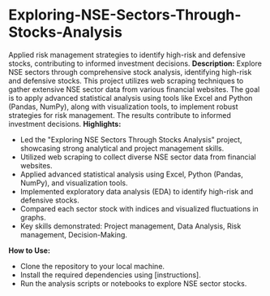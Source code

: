 # Exploring-NSE-Sectors-Through-Stocks-Analysis
Applied risk management strategies to identify high-risk and defensive stocks, contributing to informed investment decisions.
**Description:**
Explore NSE sectors through comprehensive stock analysis, identifying high-risk and defensive stocks. This project utilizes web scraping techniques to gather extensive NSE sector data from various financial websites. The goal is to apply advanced statistical analysis using tools like Excel and Python (Pandas, NumPy), along with visualization tools, to implement robust strategies for risk management. The results contribute to informed investment decisions.
**Highlights:**
- Led the "Exploring NSE Sectors Through Stocks Analysis" project, showcasing strong analytical and project management skills.
- Utilized web scraping to collect diverse NSE sector data from financial websites.
- Applied advanced statistical analysis using Excel, Python (Pandas, NumPy), and visualization tools.
- Implemented exploratory data analysis (EDA) to identify high-risk and defensive stocks.
- Compared each sector stock with indices and visualized fluctuations in graphs.
- Key skills demonstrated: Project management, Data Analysis, Risk management, Decision-Making.

**How to Use:**

- Clone the repository to your local machine.
- Install the required dependencies using [instructions].
- Run the analysis scripts or notebooks to explore NSE sector stocks.

